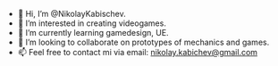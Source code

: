 - 👋 Hi, I’m @NikolayKabischev.
- 👀 I’m interested in creating videogames.
- 🌱 I’m currently learning gamedesign, UE.
- 💞️ I’m looking to collaborate on prototypes of mechanics and games. 
- 📫 Feel free to contact mi via email: nikolay.kabichev@gmail.com

<!---
NikolayKabischev/NikolayKabischev is a ✨ special ✨ repository because its `README.md` (this file) appears on your GitHub profile.
You can click the Preview link to take a look at your changes.
--->
